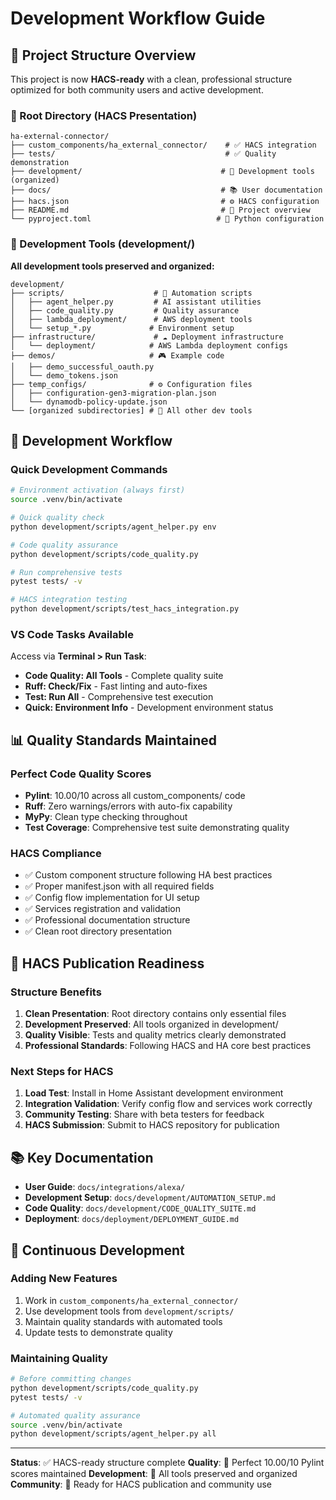 # Development Workflow Guide

## 🎯 Project Structure Overview

This project is now **HACS-ready** with a clean, professional structure optimized for both community users and active development.

### 📁 Root Directory (HACS Presentation)

```text
ha-external-connector/
├── custom_components/ha_external_connector/    # ✅ HACS integration
├── tests/                                      # ✅ Quality demonstration
├── development/                               # 🔧 Development tools (organized)
├── docs/                                      # 📚 User documentation
├── hacs.json                                  # ⚙️ HACS configuration
├── README.md                                  # 📖 Project overview
└── pyproject.toml                            # 🐍 Python configuration
```

### 🔧 Development Tools (development/)

**All development tools preserved and organized:**

```
development/
├── scripts/                    # 🤖 Automation scripts
│   ├── agent_helper.py         # AI assistant utilities
│   ├── code_quality.py         # Quality assurance
│   ├── lambda_deployment/      # AWS deployment tools
│   └── setup_*.py             # Environment setup
├── infrastructure/             # ☁️ Deployment infrastructure
│   └── deployment/            # AWS Lambda deployment configs
├── demos/                     # 🎮 Example code
│   ├── demo_successful_oauth.py
│   └── demo_tokens.json
├── temp_configs/              # ⚙️ Configuration files
│   ├── configuration-gen3-migration-plan.json
│   └── dynamodb-policy-update.json
└── [organized subdirectories] # 📂 All other dev tools
```

## 🚀 Development Workflow

### Quick Development Commands

```bash
# Environment activation (always first)
source .venv/bin/activate

# Quick quality check
python development/scripts/agent_helper.py env

# Code quality assurance
python development/scripts/code_quality.py

# Run comprehensive tests
pytest tests/ -v

# HACS integration testing
python development/scripts/test_hacs_integration.py
```

### VS Code Tasks Available

Access via **Terminal > Run Task**:

- **Code Quality: All Tools** - Complete quality suite
- **Ruff: Check/Fix** - Fast linting and auto-fixes
- **Test: Run All** - Comprehensive test execution
- **Quick: Environment Info** - Development environment status

## 📊 Quality Standards Maintained

### Perfect Code Quality Scores

- **Pylint**: 10.00/10 across all custom_components/ code
- **Ruff**: Zero warnings/errors with auto-fix capability
- **MyPy**: Clean type checking throughout
- **Test Coverage**: Comprehensive test suite demonstrating quality

### HACS Compliance

- ✅ Custom component structure following HA best practices
- ✅ Proper manifest.json with all required fields
- ✅ Config flow implementation for UI setup
- ✅ Services registration and validation
- ✅ Professional documentation structure
- ✅ Clean root directory presentation

## 🎯 HACS Publication Readiness

### Structure Benefits

1. **Clean Presentation**: Root directory contains only essential files
2. **Development Preserved**: All tools organized in development/
3. **Quality Visible**: Tests and quality metrics clearly demonstrated
4. **Professional Standards**: Following HACS and HA core best practices

### Next Steps for HACS

1. **Load Test**: Install in Home Assistant development environment
2. **Integration Validation**: Verify config flow and services work correctly
3. **Community Testing**: Share with beta testers for feedback
4. **HACS Submission**: Submit to HACS repository for publication

## 📚 Key Documentation

- **User Guide**: `docs/integrations/alexa/`
- **Development Setup**: `docs/development/AUTOMATION_SETUP.md`
- **Code Quality**: `docs/development/CODE_QUALITY_SUITE.md`
- **Deployment**: `docs/deployment/DEPLOYMENT_GUIDE.md`

## 🔄 Continuous Development

### Adding New Features

1. Work in `custom_components/ha_external_connector/`
2. Use development tools from `development/scripts/`
3. Maintain quality standards with automated tools
4. Update tests to demonstrate quality

### Maintaining Quality

```bash
# Before committing changes
python development/scripts/code_quality.py
pytest tests/ -v

# Automated quality assurance
source .venv/bin/activate
python development/scripts/agent_helper.py all
```

---

**Status**: ✅ HACS-ready structure complete
**Quality**: 🎯 Perfect 10.00/10 Pylint scores maintained
**Development**: 🔧 All tools preserved and organized
**Community**: 🌟 Ready for HACS publication and community use
